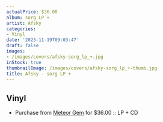 ```yaml
---
actualPrice: $36.00
album: sorg LP +
artist: Afsky
categories:
- Vinyl
date: '2023-11-19T09:03:47'
draft: false
images:
- /images/covers/afsky-sorg_lp_+.jpg
inStock: true
thumbnailImage: /images/covers/afsky-sorg_lp_+-thumb.jpg
title: Afsky - sorg LP +
---
```


## Vinyl
* Purchase from [Meteor Gem](https://meteor-gem.com/products/afsky-sorg-lp-cd) for $36.00 :: LP + CD
